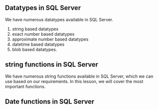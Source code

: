 ## Datatypes in SQL Server

We have numerous datatypes available in SQL Server. 
  1. string based datatypes
  2. exact number based datatypes
  3. approximate number based datatypes
  4. datetime based datatypes
  5. blob based datatypes.


## string functions in SQL Server
We have numerous string functions available in SQL Server, which we can use based on our requirements. In this lesson, we will cover the most important functions.



## Date functions in SQL Server

